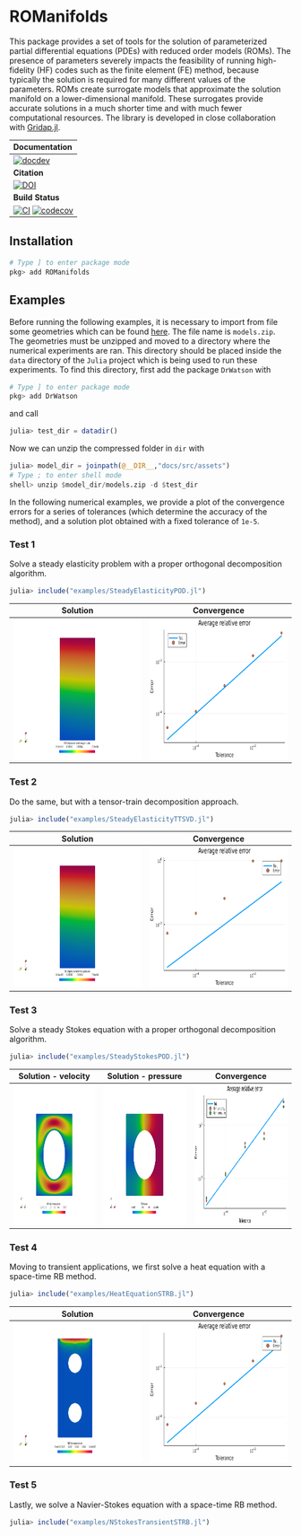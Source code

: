 # ROManifolds

This package provides a set of tools for the solution of parameterized partial differential equations (PDEs) with reduced order models (ROMs). The presence of parameters severely impacts the feasibility of running high-fidelity (HF) codes such as the finite element (FE) method, because typically the solution is required for many different values of the parameters. ROMs create surrogate models that approximate the solution manifold on a lower-dimensional manifold. These surrogates provide accurate solutions in a much shorter time and with much fewer computational resources. The library is developed in close collaboration with [Gridap.jl](https://github.com/gridap/Gridap.jl).

| **Documentation** |
|:------------ |
| [![docdev](https://img.shields.io/badge/docs-dev-blue.svg)](https://nichomueller.github.io/ROManifolds.jl/dev/) |
| **Citation** |
| [![DOI](https://img.shields.io/badge/DOI-10.1016%2Fj.jcp.2022.111162-blue)](https://github.com/nichomueller/rb_julia) |
|**Build Status** |
| [![CI](https://github.com/nichomueller/ROManifolds.jl/workflows/CI/badge.svg)](https://github.com:nichomueller/ROManifolds.jl/actions?query=workflow%3ACI) [![codecov](https://codecov.io/gh/github.com:nichomueller/ROManifolds.jl/branch/main/graph/badge.svg)](https://codecov.io/gh/github.com:nichomueller/ROManifolds.jl) |

## Installation

```julia
# Type ] to enter package mode
pkg> add ROManifolds
```

## Examples

Before running the following examples, it is necessary to import from file some geometries which can be found [here](https://nichomueller.github.io/ROManifolds.jl/docs/assets). The file name is `models.zip`. The geometries must be unzipped and moved to a directory where the numerical experiments are ran. This directory should be placed inside the `data` directory of the `Julia` project which is being used to run these experiments. To find this directory, first add the package `DrWatson` with 

```julia
# Type ] to enter package mode
pkg> add DrWatson
```

and call

```julia
julia> test_dir = datadir()
```

Now we can unzip the compressed folder in `dir` with 

```julia
julia> model_dir = joinpath(@__DIR__,"docs/src/assets")
# Type ; to enter shell mode
shell> unzip $model_dir/models.zip -d $test_dir
```

In the following numerical examples, we provide a plot of the convergence errors for a series of tolerances (which determine the accuracy of the method), and a solution plot obtained with a fixed tolerance of `1e-5`.

### Test 1 

Solve a steady elasticity problem with a proper orthogonal decomposition algorithm. 

```julia
julia> include("examples/SteadyElasticityPOD.jl")
```
Solution             |  Convergence
:-------------------------:|:-------------------------:
<img src="docs/src/assets/results/elasticity_pod/plot/rbsol.png" alt="drawing" style="width:400px; height:250px;"/>  |  <img src="docs/src/assets/results/elasticity_pod/results/convergence.png" alt="drawing" style="width:400px; height:250px;"/>

### Test 2

Do the same, but with a tensor-train decomposition approach.

```julia
julia> include("examples/SteadyElasticityTTSVD.jl")
```
Solution             |  Convergence
:-------------------------:|:-------------------------:
<img src="docs/src/assets/results/elasticity_ttsvd/plot/rbsol.png" alt="drawing" style="width:400px; height:250px;"/>  |  <img src="docs/src/assets/results/elasticity_ttsvd/results/convergence.png" alt="drawing" style="width:400px; height:250px;"/>

### Test 3

Solve a steady Stokes equation with a proper orthogonal decomposition algorithm.

```julia
julia> include("examples/SteadyStokesPOD.jl")
```

Solution - velocity          |  Solution - pressure        |  Convergence
:-------------------------:|:-------------------------:|:-------------------------:
<img src="docs/src/assets/results/stokes_pod/plot/rbvel.png" alt="drawing" style="width:275px; height:250px;"/>  |  <img src="docs/src/assets/results/stokes_pod/plot/rbpress.png" alt="drawing" style="width:275px; height:250px;"/>  |  <img src="docs/src/assets/results/stokes_pod/results/convergence.png" alt="drawing" style="width:275px; height:250px;"/> 

### Test 4 

Moving to transient applications, we first solve a heat equation with a space-time RB method.

```julia
julia> include("examples/HeatEquationSTRB.jl")
```

Solution             |  Convergence
:-------------------------:|:-------------------------:
<img src="docs/src/assets/results/heateq_pod/plot/rbsol.gif" alt="drawing" style="width:400px; height:250px;"/>  |  <img src="docs/src/assets/results/heateq_pod/results/convergence.png" alt="drawing" style="width:400px; height:250px;"/> 

### Test 5

Lastly, we solve a Navier-Stokes equation with a space-time RB method.

```julia
julia> include("examples/NStokesTransientSTRB.jl")
```

<!-- |![Example 3 velocity](docs/src/assets/results/transient_nstokes_pod/plot/rbvel.gif) ![Example 3 pressure](docs/src/assets/results/transient_nstokes_pod/plot/rbpress.gif) ![Example 3 convergence](docs/src/assets/results/transient_nstokes_pod/results/convergence.png)|  -->
